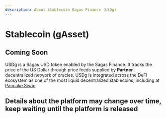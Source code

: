 ```yaml
---
description: About Stablecoin Sagas Finance (USDg)
---
```


# Stablecoin \(gAsset\)

## **Coming Soon**

USDg is a Sagas USD token enabled by the Sagas Finance. It tracks the price of the US Dollar through price feeds supplied by ~~**Partner**~~ decentralized network of oracles. USDg is integrated across the DeFi ecosystem as one of the most liquid decentralized stablecoins, including at [Pancake Swap](https://pancakeswap.finance/).

## Details about the platform may change over time, keep waiting until the platform is released



